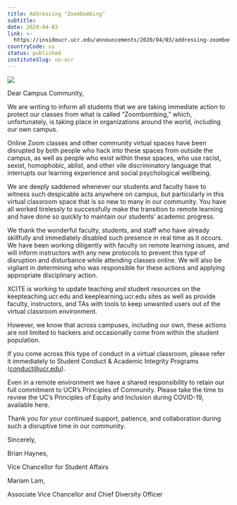 ```yaml
---
title: Addressing "Zoombombing"
subtitle: 
date: 2020-04-03
link: >-
  https://insideucr.ucr.edu/announcements/2020/04/03/addressing-zoombombing
countryCode: us
status: published
instituteSlug: us-ucr
---
```

![](https://insideucr.ucr.edu/profiles/custom/ucr_news_profile/themes/custom/ucr_news/favicon.ico)

Dear Campus Community,



We are writing to inform all students that we are taking immediate action to protect our classes from what is called “Zoombombing,” which, unfortunately, is taking place in organizations around the world, including our own campus.



Online Zoom classes and other community virtual spaces have been disrupted by both people who hack into these spaces from outside the campus, as well as people who exist within these spaces, who use racist, sexist, homophobic, ablist, and other vile discriminatory language that interrupts our learning experience and social psychological wellbeing.



We are deeply saddened whenever our students and faculty have to witness such despicable acts anywhere on campus, but particularly in this virtual classroom space that is so new to many in our community. You have all worked tirelessly to successfully make the transition to remote learning and have done so quickly to maintain our students’ academic progress.



We thank the wonderful faculty, students, and staff who have already skillfully and immediately disabled such presence in real time as it occurs. We have been working diligently with faculty on remote learning issues, and will inform instructors with any new protocols to prevent this type of disruption and disturbance while attending classes online. We will also be vigilant in determining who was responsible for these actions and applying appropriate disciplinary action.



XCITE is working to update teaching and student resources on the keepteaching.ucr.edu and keeplearning.ucr.edu sites as well as provide faculty, instructors, and TAs with tools to keep unwanted users out of the virtual classroom environment.



However, we know that across campuses, including our own, these actions are not limited to hackers and occasionally come from within the student population.



If you come across this type of conduct in a virtual classroom, please refer it immediately to Student Conduct & Academic Integrity Programs (conduct@ucr.edu).



Even in a remote environment we have a shared responsibility to retain our full commitment to UCR’s Principles of Community. Please take the time to review the UC’s Principles of Equity and Inclusion during COVID-19, available here.

Thank you for your continued support, patience, and collaboration during such a disruptive time in our community.



Sincerely,

Brian Haynes,

Vice Chancellor for Student Affairs



Mariam Lam,

Associate Vice Chancellor and Chief Diversity Officer

